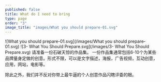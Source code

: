 ```yaml
---
published: false
title: What do I need to bring
type: page
order: "3"
image_title: "images/What you should prepare-01.svg"
---
```


![What you should prepare-01.svg](/images/What you should prepare-01.svg)
![3- What You Should Prepare.svg](/images/3- What You Should Prepare.svg)
请准备一份石破天惊的作品集。
一份作品集通常包括6-10个为某些品牌量身定做的创意。形式不限，可以是文字描述，海报，广告视频，互动创意，应用，网站，电影等。

除此之外，我们并不反对你带上最牛逼的个人创意作品闪瞎评委的眼。